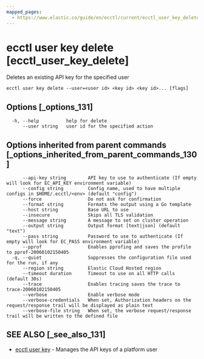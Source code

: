 ```yaml
---
mapped_pages:
  - https://www.elastic.co/guide/en/ecctl/current/ecctl_user_key_delete.html
---
```


# ecctl user key delete [ecctl_user_key_delete]

Deletes an existing API key for the specified user

```
ecctl user key delete --user=<user id> <key id> <key id>... [flags]
```


## Options [_options_131]

```
  -h, --help          help for delete
      --user string   user id for the specified action
```


## Options inherited from parent commands [_options_inherited_from_parent_commands_130]

```
      --api-key string        API key to use to authenticate (If empty will look for EC_API_KEY environment variable)
      --config string         Config name, used to have multiple configs in $HOME/.ecctl/<env> (default "config")
      --force                 Do not ask for confirmation
      --format string         Formats the output using a Go template
      --host string           Base URL to use
      --insecure              Skips all TLS validation
      --message string        A message to set on cluster operation
      --output string         Output format [text|json] (default "text")
      --pass string           Password to use to authenticate (If empty will look for EC_PASS environment variable)
      --pprof                 Enables pprofing and saves the profile to pprof-20060102150405
  -q, --quiet                 Suppresses the configuration file used for the run, if any
      --region string         Elastic Cloud Hosted region
      --timeout duration      Timeout to use on all HTTP calls (default 30s)
      --trace                 Enables tracing saves the trace to trace-20060102150405
      --verbose               Enable verbose mode
      --verbose-credentials   When set, Authorization headers on the request/response trail will be displayed as plain text
      --verbose-file string   When set, the verbose request/response trail will be written to the defined file
```


## SEE ALSO [_see_also_131]

* [ecctl user key](/reference/ecctl_user_key.md)	 - Manages the API keys of a platform user

